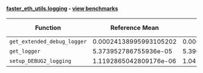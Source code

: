 #### [faster_eth_utils.logging](https://github.com/BobTheBuidler/faster-eth-utils/blob/master/faster_eth_utils/logging.py) - [view benchmarks](https://github.com/BobTheBuidler/faster-eth-utils/blob/master/benchmarks/test_logging_benchmarks.py)

| Function | Reference Mean | Faster Mean | % Change | Speedup (%) | x Faster | Faster |
|----------|---------------|-------------|----------|-------------|----------|--------|
| `get_extended_debug_logger` | 0.00024138995993105202 | 0.00024384370435865646 | -1.02% | -1.01% | 0.99x | ❌ |
| `get_logger` | 5.373952786755936e-05 | 5.3907579184678066e-05 | -0.31% | -0.31% | 1.00x | ❌ |
| `setup_DEBUG2_logging` | 1.1192865042809176e-06 | 1.0417256952585024e-06 | 6.93% | 7.45% | 1.07x | ✅ |
